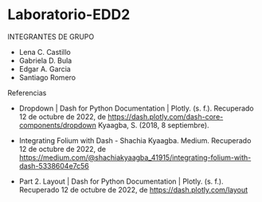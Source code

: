 # Laboratorio-EDD2

INTEGRANTES DE GRUPO

- Lena C. Castillo
- Gabriela D. Bula
- Edgar A. Garcia
- Santiago Romero

Referencias

- Dropdown | Dash for Python Documentation | Plotly. (s. f.). Recuperado 12 de octubre de 2022, de https://dash.plotly.com/dash-core-components/dropdown Kyaagba, S. (2018, 8 septiembre). 

- Integrating Folium with Dash - Shachia Kyaagba. Medium. Recuperado 12 de octubre de 2022, de https://medium.com/@shachiakyaagba_41915/integrating-folium-with-dash-5338604e7c56 

- Part 2. Layout | Dash for Python Documentation | Plotly. (s. f.). Recuperado 12 de octubre de 2022, de https://dash.plotly.com/layout
